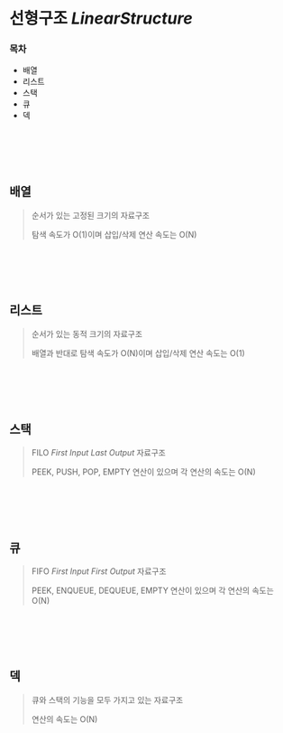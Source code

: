 # 선형구조 *LinearStructure*

### 목차
- 배열
- 리스트
- 스택
- 큐
- 덱

<br/><br/>
---
## 배열
> 순서가 있는 고정된 크기의 자료구조
> 
> 탐색 속도가 O(1)이며 삽입/삭제 연산 속도는 O(N)

<br/><br/>
---
## 리스트
> 순서가 있는 동적 크기의 자료구조
> 
> 배열과 반대로 탐색 속도가 O(N)이며 삽입/삭제 연산 속도는 O(1)

<br/><br/>
---
## 스택
> FILO *First Input Last Output* 자료구조
> 
> PEEK, PUSH, POP, EMPTY 연산이 있으며 각 연산의 속도는 O(N)

<br/><br/>
---
## 큐
> FIFO *First Input First Output* 자료구조
> 
> PEEK, ENQUEUE, DEQUEUE, EMPTY 연산이 있으며 각 연산의 속도는 O(N)

<br/><br/>
---
## 덱
> 큐와 스택의 기능을 모두 가지고 있는 자료구조
> 
> 연산의 속도는 O(N)
